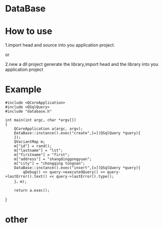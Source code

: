 # DataBase

# How to use
  1.import head and source into you application project.
  
  or
  
  2.new a dll project generate the library,import head and the library into you application project

# Example
	#include <QCoreApplication>
	#include <QSqlQuery>
	#include "database.h"

	int main(int argc, char *argv[])
	{
		QCoreApplication a(argc, argv);
		DataBase::instance().exec("create",[=](QSqlQuery *query){
		});
		QVariantMap m;
		m["id"] = rand();
		m["lastname"] = "lst";
		m["firstname"] = "first";
		m["address"] = "shangdinggongyuan";
		m["city"] = "chongqing tongnan";
		DataBase::instance().exec("insert",[=](QSqlQuery *query){
			qDebug() << query->executedQuery() << query->lastError().text() << query->lastError().type();
		}，m);
	  
		return a.exec();
  }
  
# other
  
